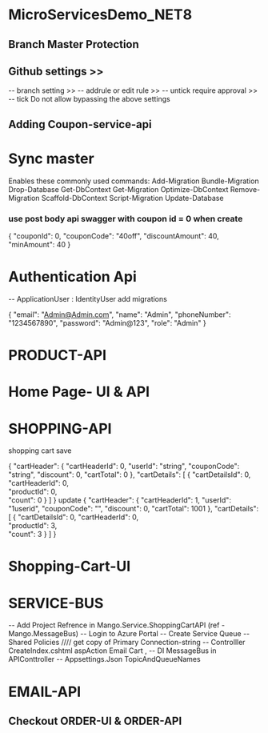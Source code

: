 # MicroServicesDemo_NET8

## Branch Master Protection

## Github settings >> 
-- branch setting >> 
-- addrule or edit rule >> 
-- untick require approval >> 
-- tick Do not allow bypassing the above settings 

## Adding Coupon-service-api

# Sync master

Enables these commonly used commands:
Add-Migration
Bundle-Migration
Drop-Database
Get-DbContext
Get-Migration
Optimize-DbContext
Remove-Migration
Scaffold-DbContext
Script-Migration
Update-Database


<PackageReference Include="Microsoft.AspNetCore.Authentication.JwtBearer" Version="8.0.3" />
<PackageReference Include="Microsoft.AspNetCore.OpenApi" Version="8.0.3" />
<PackageReference Include="Microsoft.EntityFrameworkCore" Version="8.0.3" />
<PackageReference Include="Microsoft.EntityFrameworkCore.SqlServer" Version="8.0.3" />
<PackageReference Include="Microsoft.EntityFrameworkCore.Tools" Version="8.0.3">

<PackageReference Include="AutoMapper" Version="13.0.1" />
<PackageReference Include="AutoMapper.Extensions.Microsoft.DependencyInjection" Version="12.0.0" />
<PackageReference Include="Newtonsoft.Json" Version="13.0.3" />
<PackageReference Include="Swashbuckle.AspNetCore" Version="6.4.0" />


### use post body api swagger with coupon id = 0 when create 
{
  "couponId": 0,
  "couponCode": "40off",
  "discountAmount": 40,
  "minAmount": 40
}


# Authentication Api 
-- ApplicationUser : IdentityUser add migrations 


{
  "email": "Admin@Admin.com",
  "name": "Admin",
  "phoneNumber": "1234567890",
  "password": "Admin@123",
  "role": "Admin"
}

# PRODUCT-API

# Home Page- UI & API

# SHOPPING-API 

shopping cart save 

{
  "cartHeader": {
    "cartHeaderId": 0,
    "userId": "string",
    "couponCode": "string",
    "discount": 0,
    "cartTotal": 0
  },
  "cartDetails": [
    {
      "cartDetailsId": 0,
      "cartHeaderId": 0,      
      "productId": 0,     
      "count": 0
    }
  ]
}
update
 {
  "cartHeader": {
    "cartHeaderId": 1,
    "userId": "1userid",
    "couponCode": "",
    "discount": 0,
    "cartTotal": 1001
  },
  "cartDetails": [
    {
      "cartDetailsId": 0,
      "cartHeaderId": 0,      
      "productId": 3,     
      "count": 3
    }
  ]
}

# Shopping-Cart-UI

# SERVICE-BUS

-- Add Project Refrence in Mango.Service.ShoppingCartAPI (ref - Mango.MessageBus)
-- Login to Azure Portal
-- Create Service Queue
-- Shared Policies //// get copy  of Primary Connection-string
-- Controlller CreateIndex.cshtml aspAction Email Cart , 
-- DI MessageBus in APIConttroller
-- Appsettings.Json TopicAndQueueNames


# EMAIL-API 

## Checkout ORDER-UI & ORDER-API
